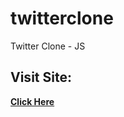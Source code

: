 # twitterclone
Twitter Clone - JS
## Visit Site:
**[Click Here](http://Amal-Mousa.github.io/twitterclone)**
